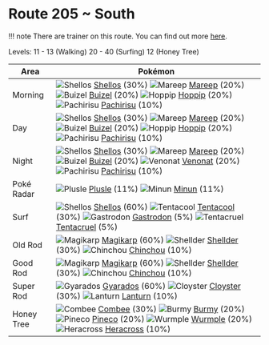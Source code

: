 # Route 205 ~ South

!!! note
    There are trainer on this route. You can find out more [here](/trainer_changes/route_205__south/).

Levels: 11 - 13 (Walking) 20 - 40 (Surfing) 12 (Honey Tree)

Area       | Pokémon
---        | ---
Morning    | ![][422]  [Shellos] (30%) ![][179]  [Mareep] (20%) ![][418]  [Buizel] (20%)  ![][187]  [Hoppip] (20%) ![][417]  [Pachirisu] (10%)
Day        | ![][422]  [Shellos] (30%) ![][179]  [Mareep] (20%) ![][418]  [Buizel] (20%)  ![][187]  [Hoppip] (20%) ![][417]  [Pachirisu] (10%)
Night      | ![][422]  [Shellos] (30%) ![][179]  [Mareep] (20%) ![][418]  [Buizel] (20%)  ![][048]  [Venonat] (20%) ![][417]  [Pachirisu] (10%)
Poké Radar | ![][311]  [Plusle] (11%) ![][312]  [Minun] (11%)
Surf       | ![][422]  [Shellos] (60%) ![][072]  [Tentacool] (30%) ![][423]  [Gastrodon] (5%)  ![][073]  [Tentacruel] (5%)
Old Rod    | ![][129]  [Magikarp] (60%) ![][090]  [Shellder] (30%) ![][170]  [Chinchou] (10%)
Good Rod   | ![][129]  [Magikarp] (60%) ![][090]  [Shellder] (30%) ![][170]  [Chinchou] (10%)
Super Rod  | ![][130]  [Gyarados] (60%) ![][091]  [Cloyster] (30%) ![][171]  [Lanturn] (10%)
Honey Tree | ![][415]  [Combee] (30%) ![][412]  [Burmy] (20%) ![][204]  [Pineco] (20%)  ![][265]  [Wurmple] (20%) ![][214]  [Heracross] (10%)


[048]: https://raw.githubusercontent.com/PokeAPI/sprites/master/sprites/pokemon/48.png "Venonat"
[072]: https://raw.githubusercontent.com/PokeAPI/sprites/master/sprites/pokemon/72.png "Tentacool"
[073]: https://raw.githubusercontent.com/PokeAPI/sprites/master/sprites/pokemon/73.png "Tentacruel"
[090]: https://raw.githubusercontent.com/PokeAPI/sprites/master/sprites/pokemon/90.png "Shellder"
[091]: https://raw.githubusercontent.com/PokeAPI/sprites/master/sprites/pokemon/91.png "Cloyster"
[129]: https://raw.githubusercontent.com/PokeAPI/sprites/master/sprites/pokemon/129.png "Magikarp"
[130]: https://raw.githubusercontent.com/PokeAPI/sprites/master/sprites/pokemon/130.png "Gyarados"
[170]: https://raw.githubusercontent.com/PokeAPI/sprites/master/sprites/pokemon/170.png "Chinchou"
[171]: https://raw.githubusercontent.com/PokeAPI/sprites/master/sprites/pokemon/171.png "Lanturn"
[179]: https://raw.githubusercontent.com/PokeAPI/sprites/master/sprites/pokemon/179.png "Mareep"
[187]: https://raw.githubusercontent.com/PokeAPI/sprites/master/sprites/pokemon/187.png "Hoppip"
[204]: https://raw.githubusercontent.com/PokeAPI/sprites/master/sprites/pokemon/204.png "Pineco"
[214]: https://raw.githubusercontent.com/PokeAPI/sprites/master/sprites/pokemon/214.png "Heracross"
[265]: https://raw.githubusercontent.com/PokeAPI/sprites/master/sprites/pokemon/265.png "Wurmple"
[311]: https://raw.githubusercontent.com/PokeAPI/sprites/master/sprites/pokemon/311.png "Plusle"
[312]: https://raw.githubusercontent.com/PokeAPI/sprites/master/sprites/pokemon/312.png "Minun"
[412]: https://raw.githubusercontent.com/PokeAPI/sprites/master/sprites/pokemon/412.png "Burmy"
[415]: https://raw.githubusercontent.com/PokeAPI/sprites/master/sprites/pokemon/415.png "Combee"
[417]: https://raw.githubusercontent.com/PokeAPI/sprites/master/sprites/pokemon/417.png "Pachirisu"
[418]: https://raw.githubusercontent.com/PokeAPI/sprites/master/sprites/pokemon/418.png "Buizel"
[422]: https://raw.githubusercontent.com/PokeAPI/sprites/master/sprites/pokemon/422.png "Shellos"
[423]: https://raw.githubusercontent.com/PokeAPI/sprites/master/sprites/pokemon/423.png "Gastrodon"
[Venonat]: /pokemon_changes/048/
[Tentacool]: /pokemon_changes/072/
[Tentacruel]: /pokemon_changes/073/
[Shellder]: /pokemon_changes/090/
[Cloyster]: /pokemon_changes/091/
[Magikarp]: /pokemon_changes/129/
[Gyarados]: /pokemon_changes/130/
[Chinchou]: /pokemon_changes/170/
[Lanturn]: /pokemon_changes/171/
[Mareep]: /pokemon_changes/179/
[Hoppip]: /pokemon_changes/187/
[Pineco]: /pokemon_changes/204/
[Heracross]: /pokemon_changes/214/
[Wurmple]: /pokemon_changes/265/
[Plusle]: /pokemon_changes/311/
[Minun]: /pokemon_changes/312/
[Burmy]: /pokemon_changes/412/
[Combee]: /pokemon_changes/415/
[Pachirisu]: /pokemon_changes/417/
[Buizel]: /pokemon_changes/418/
[Shellos]: /pokemon_changes/422/
[Gastrodon]: /pokemon_changes/423/
